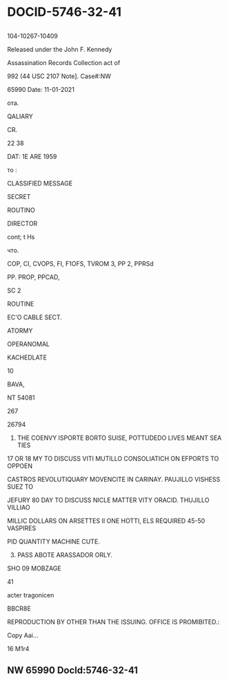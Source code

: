 # DOCID-5746-32-41

##
104-10267-10409

Released under the John F. Kennedy

Assassination Records Collection act of

992 (44 USC 2107 Note]. Case#:NW

65990 Date: 11-01-2021

ота.

QALIARY

CR.

22 38

DAT: 1E ARE 1959

то :

CLASSIFIED MESSAGE

SECRET

ROUTINO

DIRECTOR

cont; t Hs

что.

COP, CI, CVOPS, FI, F1OFS, TVROM 3, PP 2, PPRSd

PP. PROP, PPCAD,

SC 2

ROUTINE

EC'O CABLE SECT.

ATORMY

OPERANOMAL

KACHEDLATE

10

BAVA,

NT 54081

267

26794

1. THE COENVY ISPORTE BORTO SUISE, POTTUDEDO LIVES MEANT SEA TIES

17 OR 18 MY TO DISCUSS VITI MUTILLO CONSOLIATICH ON EFPORTS TO OPPOEN

CASTROS REVOLUTIQUARY MOVENCITE IN CARINAY. PAUJILLO VISHESS SUEZ TO

JEFURY 80 DAY TO DISCUSS NICLE MATTER VITY ORACID. THUJILLO VILLIAO

MILLIC DOLLARS ON ARSETTES II ONE HOTTI, ELS REQUIRED 45-50 VASPIRES

PID QUANTITY MACHINE CUTE.

3. PASS ABOTE ARASSADOR ORLY.

SHO 09 MOBZAGE

41

acter tragonicen

BBCR8E

REPRODUCTION BY OTHER THAN THE ISSUING. OFFICE IS PROMIBITED.:

Copy Aai...

16 M1r4

NW 65990 Docld:5746-32-41
---

